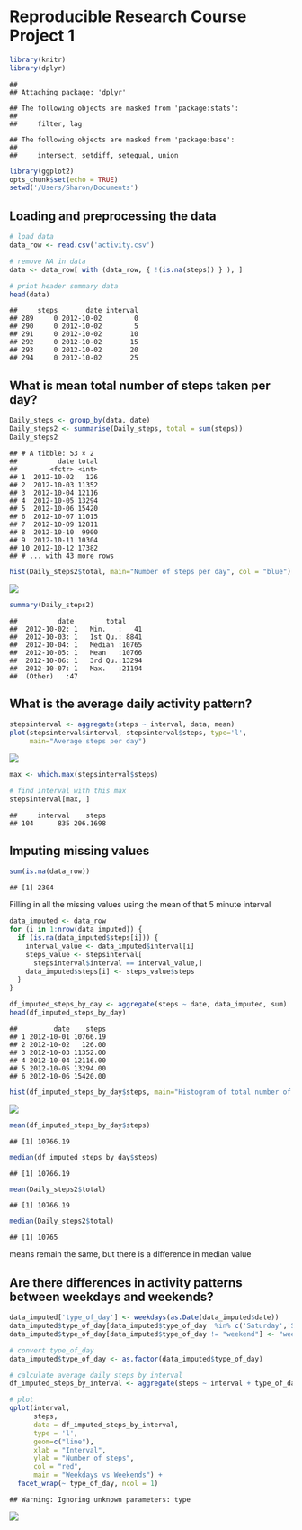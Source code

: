Reproducible Research Course Project 1
================

``` r
library(knitr)
library(dplyr)
```

    ## 
    ## Attaching package: 'dplyr'

    ## The following objects are masked from 'package:stats':
    ## 
    ##     filter, lag

    ## The following objects are masked from 'package:base':
    ## 
    ##     intersect, setdiff, setequal, union

``` r
library(ggplot2)
opts_chunk$set(echo = TRUE)
setwd('/Users/Sharon/Documents')
```

Loading and preprocessing the data
----------------------------------

``` r
# load data
data_row <- read.csv('activity.csv')

# remove NA in data
data <- data_row[ with (data_row, { !(is.na(steps)) } ), ]

# print header summary data
head(data)
```

    ##     steps       date interval
    ## 289     0 2012-10-02        0
    ## 290     0 2012-10-02        5
    ## 291     0 2012-10-02       10
    ## 292     0 2012-10-02       15
    ## 293     0 2012-10-02       20
    ## 294     0 2012-10-02       25

What is mean total number of steps taken per day?
-------------------------------------------------

``` r
Daily_steps <- group_by(data, date)
Daily_steps2 <- summarise(Daily_steps, total = sum(steps))
Daily_steps2
```

    ## # A tibble: 53 × 2
    ##          date total
    ##        <fctr> <int>
    ## 1  2012-10-02   126
    ## 2  2012-10-03 11352
    ## 3  2012-10-04 12116
    ## 4  2012-10-05 13294
    ## 5  2012-10-06 15420
    ## 6  2012-10-07 11015
    ## 7  2012-10-09 12811
    ## 8  2012-10-10  9900
    ## 9  2012-10-11 10304
    ## 10 2012-10-12 17382
    ## # ... with 43 more rows

``` r
hist(Daily_steps2$total, main="Number of steps per day", col = "blue")
```

![](PA1_template_files/figure-markdown_github/hist-1.png)

``` r
summary(Daily_steps2)
```

    ##          date        total      
    ##  2012-10-02: 1   Min.   :   41  
    ##  2012-10-03: 1   1st Qu.: 8841  
    ##  2012-10-04: 1   Median :10765  
    ##  2012-10-05: 1   Mean   :10766  
    ##  2012-10-06: 1   3rd Qu.:13294  
    ##  2012-10-07: 1   Max.   :21194  
    ##  (Other)   :47

What is the average daily activity pattern?
-------------------------------------------

``` r
stepsinterval <- aggregate(steps ~ interval, data, mean)
plot(stepsinterval$interval, stepsinterval$steps, type='l', 
     main="Average steps per day")
```

![](PA1_template_files/figure-markdown_github/unnamed-chunk-5-1.png)

``` r
max <- which.max(stepsinterval$steps)

# find interval with this max
stepsinterval[max, ]
```

    ##     interval    steps
    ## 104      835 206.1698

Imputing missing values
-----------------------

``` r
sum(is.na(data_row))
```

    ## [1] 2304

Filling in all the missing values using the mean of that 5 minute interval

``` r
data_imputed <- data_row
for (i in 1:nrow(data_imputed)) {
  if (is.na(data_imputed$steps[i])) {
    interval_value <- data_imputed$interval[i]
    steps_value <- stepsinterval[
      stepsinterval$interval == interval_value,]
    data_imputed$steps[i] <- steps_value$steps
  }
}
```

``` r
df_imputed_steps_by_day <- aggregate(steps ~ date, data_imputed, sum)
head(df_imputed_steps_by_day)
```

    ##         date    steps
    ## 1 2012-10-01 10766.19
    ## 2 2012-10-02   126.00
    ## 3 2012-10-03 11352.00
    ## 4 2012-10-04 12116.00
    ## 5 2012-10-05 13294.00
    ## 6 2012-10-06 15420.00

``` r
hist(df_imputed_steps_by_day$steps, main="Histogram of total number of steps per day with filled missing values")
```

![](PA1_template_files/figure-markdown_github/unnamed-chunk-10-1.png)

``` r
mean(df_imputed_steps_by_day$steps)
```

    ## [1] 10766.19

``` r
median(df_imputed_steps_by_day$steps)
```

    ## [1] 10766.19

``` r
mean(Daily_steps2$total)
```

    ## [1] 10766.19

``` r
median(Daily_steps2$total)
```

    ## [1] 10765

means remain the same, but there is a difference in median value

Are there differences in activity patterns between weekdays and weekends?
-------------------------------------------------------------------------

``` r
data_imputed['type_of_day'] <- weekdays(as.Date(data_imputed$date))
data_imputed$type_of_day[data_imputed$type_of_day  %in% c('Saturday','Sunday') ] <- "weekend"
data_imputed$type_of_day[data_imputed$type_of_day != "weekend"] <- "weekday"
```

``` r
# convert type_of_day
data_imputed$type_of_day <- as.factor(data_imputed$type_of_day)

# calculate average daily steps by interval
df_imputed_steps_by_interval <- aggregate(steps ~ interval + type_of_day, data_imputed, mean)

# plot
qplot(interval, 
      steps, 
      data = df_imputed_steps_by_interval, 
      type = 'l', 
      geom=c("line"),
      xlab = "Interval", 
      ylab = "Number of steps",
      col = "red",
      main = "Weekdays vs Weekends") +
  facet_wrap(~ type_of_day, ncol = 1)
```

    ## Warning: Ignoring unknown parameters: type

![](PA1_template_files/figure-markdown_github/unnamed-chunk-16-1.png)
